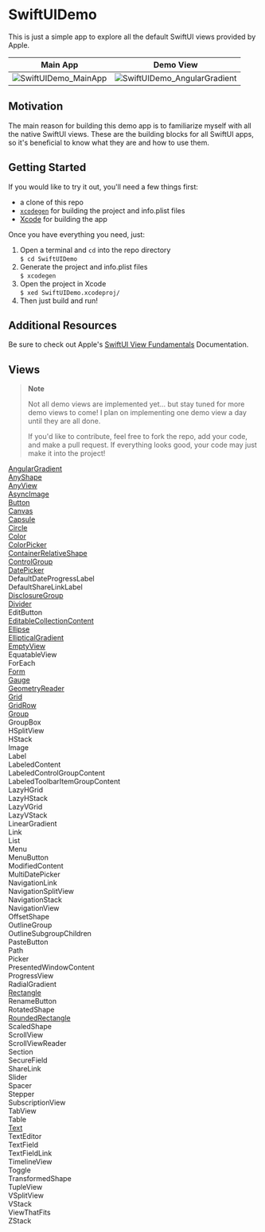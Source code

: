 # SwiftUIDemo
This is just a simple app to explore all the default SwiftUI views provided by Apple.

**Main App** | **Demo View**
:---------:|:---------:
![SwiftUIDemo_MainApp](https://user-images.githubusercontent.com/113631682/203643829-8308c1d0-47a8-4225-aa7d-a33c7cc1a973.jpg) | ![SwiftUIDemo_AngularGradient](https://user-images.githubusercontent.com/113631682/203643859-16fea30f-4a16-43a1-85fe-04111c8c062f.jpg)

  
## Motivation

The main reason for building this demo app is to familiarize myself with all the native SwiftUI views.  These are the building blocks for all SwiftUI apps, so it's beneficial to know what they are and how to use them.
  
## Getting Started
  
If you would like to try it out, you'll need a few things first:  
* a clone of this repo
* [`xcodegen`](https://github.com/yonaskolb/XcodeGen) for building the project and info.plist files
* [Xcode](https://developer.apple.com/xcode/) for building the app  
  
Once you have everything you need, just:  
1. Open a terminal and `cd` into the repo directory  
`$ cd SwiftUIDemo`  
2. Generate the project and info.plist files  
`$ xcodegen`  
3. Open the project in Xcode  
`$ xed SwiftUIDemo.xcodeproj/`  
4. Then just build and run!
  
## Additional Resources
  
Be sure to check out Apple's [SwiftUI View Fundamentals](https://developer.apple.com/documentation/swiftui/view#conforming-types) Documentation.
  
## Views
  
> **Note**
>  
> Not all demo views are implemented yet... but stay tuned for more demo views to come!
> I plan on implementing one demo view a day until they are all done.  
>  
> If you'd like to contribute, feel free to fork the repo, add your code, and make a pull request.
> If everything looks good, your code may just make it into the project!
  
[AngularGradient](https://github.com/e-b-olson/SwiftUIDemo/tree/main/SwiftUIDemo/Views/AngularGradient)  
[AnyShape](https://github.com/e-b-olson/SwiftUIDemo/tree/main/SwiftUIDemo/Views/AnyShape)  
[AnyView](https://github.com/e-b-olson/SwiftUIDemo/tree/main/SwiftUIDemo/Views/AnyView)  
[AsyncImage](https://github.com/e-b-olson/SwiftUIDemo/tree/main/SwiftUIDemo/Views/AsyncImage)  
[Button](https://github.com/e-b-olson/SwiftUIDemo/tree/main/SwiftUIDemo/Views/Button)  
[Canvas](https://github.com/e-b-olson/SwiftUIDemo/tree/main/SwiftUIDemo/Views/Canvas)  
[Capsule](https://github.com/e-b-olson/SwiftUIDemo/tree/main/SwiftUIDemo/Views/Capsule)  
[Circle](https://github.com/e-b-olson/SwiftUIDemo/tree/main/SwiftUIDemo/Views/Circle)  
[Color](https://github.com/e-b-olson/SwiftUIDemo/tree/main/SwiftUIDemo/Views/Color)  
[ColorPicker](https://github.com/e-b-olson/SwiftUIDemo/tree/main/SwiftUIDemo/Views/ColorPicker)  
[ContainerRelativeShape](https://github.com/e-b-olson/SwiftUIDemo/tree/main/SwiftUIDemo/Views/ContainerRelativeShape)  
[ControlGroup](https://github.com/e-b-olson/SwiftUIDemo/tree/main/SwiftUIDemo/Views/ControlGroup)  
[DatePicker](https://github.com/e-b-olson/SwiftUIDemo/tree/main/SwiftUIDemo/Views/DatePicker)  
DefaultDateProgressLabel  
DefaultShareLinkLabel  
[DisclosureGroup](https://github.com/e-b-olson/SwiftUIDemo/tree/main/SwiftUIDemo/Views/DisclosureGroup)  
[Divider](https://github.com/e-b-olson/SwiftUIDemo/tree/main/SwiftUIDemo/Views/Divider)  
EditButton  
[EditableCollectionContent](https://github.com/e-b-olson/SwiftUIDemo/blob/main/SwiftUIDemo/Views/EditableCollectionContent/EditableCollectionContentDemoView.swift)  
[Ellipse](https://github.com/e-b-olson/SwiftUIDemo/tree/main/SwiftUIDemo/Views/Ellipse)  
[EllipticalGradient](https://github.com/e-b-olson/SwiftUIDemo/tree/main/SwiftUIDemo/Views/EllipticalGradient)  
[EmptyView](https://github.com/e-b-olson/SwiftUIDemo/tree/main/SwiftUIDemo/Views/EmptyView)  
EquatableView  
ForEach  
[Form](https://github.com/e-b-olson/SwiftUIDemo/tree/main/SwiftUIDemo/Views/Form)  
[Gauge](https://github.com/e-b-olson/SwiftUIDemo/tree/main/SwiftUIDemo/Views/Gauge)  
[GeometryReader](https://github.com/e-b-olson/SwiftUIDemo/tree/main/SwiftUIDemo/Views/GeometryReader)  
[Grid](https://github.com/e-b-olson/SwiftUIDemo/tree/main/SwiftUIDemo/Views/Grid)  
[GridRow](https://github.com/e-b-olson/SwiftUIDemo/tree/main/SwiftUIDemo/Views/GridRow)  
[Group](https://github.com/e-b-olson/SwiftUIDemo/tree/main/SwiftUIDemo/Views/Group)  
GroupBox  
HSplitView  
HStack  
Image  
Label  
LabeledContent  
LabeledControlGroupContent  
LabeledToolbarItemGroupContent  
LazyHGrid  
LazyHStack  
LazyVGrid  
LazyVStack  
LinearGradient  
Link  
List  
Menu  
MenuButton  
ModifiedContent  
MultiDatePicker  
NavigationLink  
NavigationSplitView  
NavigationStack  
NavigationView  
OffsetShape  
OutlineGroup  
OutlineSubgroupChildren  
PasteButton  
Path  
Picker  
PresentedWindowContent  
ProgressView  
RadialGradient  
[Rectangle](https://github.com/e-b-olson/SwiftUIDemo/tree/main/SwiftUIDemo/Views/Rectangle)  
RenameButton  
RotatedShape  
[RoundedRectangle](https://github.com/e-b-olson/SwiftUIDemo/tree/main/SwiftUIDemo/Views/RoundedRectangle)  
ScaledShape  
ScrollView  
ScrollViewReader  
Section  
SecureField  
ShareLink  
Slider  
Spacer  
Stepper  
SubscriptionView  
TabView  
Table  
[Text](https://github.com/e-b-olson/SwiftUIDemo/tree/main/SwiftUIDemo/Views/Text)  
TextEditor  
TextField  
TextFieldLink  
TimelineView  
Toggle  
TransformedShape  
TupleView  
VSplitView  
VStack  
ViewThatFits  
ZStack  


